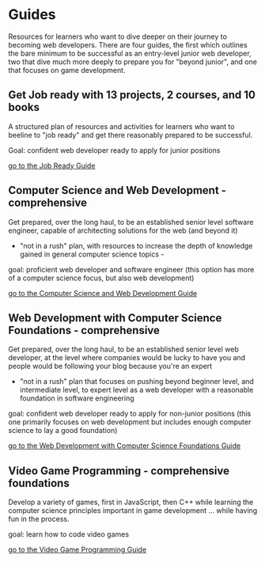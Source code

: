 # Guides

Resources for learners who want to dive deeper on their journey to becoming web developers. 
There are four guides, the first which outlines the bare minimum to be successful as an 
entry-level junior web developer, two that dive much more deeply to prepare you for "beyond junior", 
and one that focuses on game development.

## Get Job ready with 13 projects, 2 courses, and 10 books 

A structured plan of resources and activities for learners who want to beeline to "job ready" and get there 
reasonably prepared to be successful.

Goal: confident web developer ready to apply for junior positions

[go to the Job Ready Guide](./job-ready.md)


## Computer Science and Web Development - comprehensive

Get prepared, over the long haul, to be an established senior level software engineer, capable of 
architecting solutions for the web (and beyond it) 
- "not in a rush" plan, with resources to increase the depth of knowledge gained in general computer science topics - 

goal: proficient web developer and software engineer 
(this option has more of a computer science focus, but also web development)

[go to the Computer Science and Web Development Guide](./cs-wd.md)


## Web Development with Computer Science Foundations - comprehensive

Get prepared, over the long haul, to be an established senior level web developer, at the level where 
companies would be lucky to have you and people would be following your blog because you're an expert 
- "not in a rush" plan that focuses on pushing beyond beginner level, and intermediate level, to expert 
level as a web developer with a reasonable foundation in software engineering 

goal: confident web developer ready to apply for non-junior positions
(this one primarily focuses on web development but includes enough computer science to lay a good foundation)

[go to the Web Development with Computer Science Foundations Guide](./wd-cs.md)



## Video Game Programming - comprehensive foundations 

Develop a variety of games, first in JavaScript, then C++ while learning the computer science principles 
important in game development ... while having fun in the process.

goal: learn how to code video games

[go to the Video Game Programming Guide](./game-programming.md)

